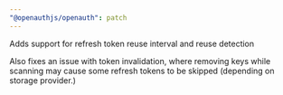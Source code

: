 ```yaml
---
"@openauthjs/openauth": patch
---
```


Adds support for refresh token reuse interval and reuse detection

Also fixes an issue with token invalidation, where removing keys while scanning
may cause some refresh tokens to be skipped (depending on storage provider.)